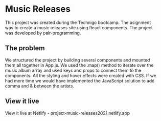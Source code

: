 # Music Releases
This project was created during the Technigo bootcamp. The asignment was to create a music releases site using React components. The project was developed by pair-programming.

## The problem
We structured the project by building several components and mounted them all together in App.js. 
We used the .map() method to iterate over the music album array and used keys and props to connect them to the components.
All the styling and hover effects were created with CSS.
If we had more time we would have implemented the JavaScript solution to add comma and & between the artists. 

## View it live

View it live at Netlify - project-music-releases2021.netlify.app
